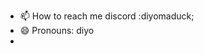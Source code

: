 - 📫 How to reach me discord :diyomaduck; 
- 😄 Pronouns: diyo
- 

<!---
diyoV1/diyoV1 is a ✨ special ✨ repository because its `README.md` (this file) appears on your GitHub profile.
You can click the Preview link to take a look at your changes.
--->
